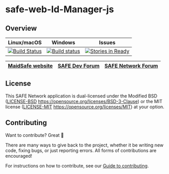 # safe-web-Id-Manager-js

## Overview


|Linux/macOS|Windows|Issues|
|:--------:|:-----:|:----:|
|[![Build Status](https://travis-ci.com/maidsafe/safe-web-id-manager-js.svg?branch=master)](https://travis-ci.com/maidsafe/safe-web-id-manager-js)|[![Build status](https://ci.appveyor.com/api/projects/status/vyq74b658589wsva/branch/master?svg=true)](https://ci.appveyor.com/project/MaidSafe-QA/safe-web-id-manager-js/branch/master)|[![Stories in Ready](https://badge.waffle.io/maidsafe/safe-web-id-manager-js.png?label=ready&title=Ready)](https://waffle.io/maidsafe/safe-web-id-manager-js)|

| [MaidSafe website](https://maidsafe.net) | [SAFE Dev Forum](https://forum.safedev.org) | [SAFE Network Forum](https://safenetforum.org) |
|:-------:|:-------:|:-------:|

## License

This SAFE Network application is dual-licensed under the Modified BSD ([LICENSE-BSD](LICENSE-BSD) https://opensource.org/licenses/BSD-3-Clause) or the MIT license ([LICENSE-MIT](LICENSE-MIT) https://opensource.org/licenses/MIT) at your option.

## Contributing

Want to contribute? Great :tada:

There are many ways to give back to the project, whether it be writing new code, fixing bugs, or just reporting errors. All forms of contributions are encouraged!

For instructions on how to contribute, see our [Guide to contributing](https://github.com/maidsafe/QA/blob/master/CONTRIBUTING.md).
